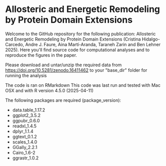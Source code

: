 # Allosteric and Energetic Remodeling by Protein Domain Extensions
Welcome to the GitHub repository for the following publication: Allosteric and Energetic Remodeling by Protein Domain Extensions (Cristina Hidalgo-Carcedo, Andre J. Faure, Aina Martí-Aranda, Taraneh Zarin and Ben Lehner 2025).
Here you'll find source code for computational analyses and to reproduce the figures in the paper.

Please download and untar/unzip the required data from https://doi.org/10.5281/zenodo.16411462 to your "base_dir" folder for running the analysis

The code is ran on RMarkdown
This code was last run and  tested with Mac OSX and with R version 4.5.0 (2025-04-11)

The following packages are required (package_version):
- data.table_1.17.2
- ggplot2_3.5.2
- ggpubr_0.6.0
- readxl_1.4.5
- dplyr_1.1.4 
- ggtext_0.1.2
- scales_1.4.0
- GGally_2.2.1
- Cairo_1.6-2
- ggrastr_1.0.2

